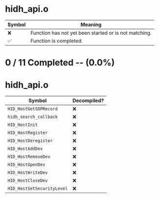 # hidh_api.o
| Symbol | Meaning 
| ------------- | ------------- 
| :x: | Function has not yet been started or is not matching. 
| :white_check_mark: | Function is completed. 


# 0 / 11 Completed -- (0.0%)
# hidh_api.o
| Symbol | Decompiled? |
| ------------- | ------------- |
| `HID_HostGetSDPRecord` | :x: |
| `hidh_search_callback` | :x: |
| `HID_HostInit` | :x: |
| `HID_HostRegister` | :x: |
| `HID_HostDeregister` | :x: |
| `HID_HostAddDev` | :x: |
| `HID_HostRemoveDev` | :x: |
| `HID_HostOpenDev` | :x: |
| `HID_HostWriteDev` | :x: |
| `HID_HostCloseDev` | :x: |
| `HID_HostSetSecurityLevel` | :x: |
